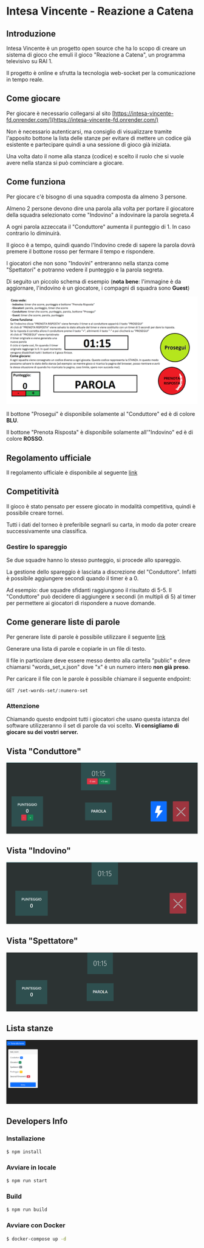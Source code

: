 # Intesa Vincente - Reazione a Catena

## Introduzione

Intesa Vincente è un progetto open source che ha lo scopo di creare un sistema di gioco che emuli il gioco "Reazione a Catena", un programma televisivo su RAI 1.

Il progetto è online e sfrutta la tecnologia web-socket per la comunicazione in tempo reale.

## Come giocare

Per giocare è necessario collegarsi al sito [https://intesa-vincente-fd.onrender.com/](https://intesa-vincente-fd.onrender.com/)

Non è necessario autenticarsi, ma consiglio di visualizzare tramite l'apposito bottone la lista delle stanze per evitare di mettere un codice già esistente e partecipare quindi a una sessione di gioco già iniziata.

Una volta dato il nome alla stanza (codice) e scelto il ruolo che si vuole avere nella stanza si può cominciare a giocare.

## Come funziona

Per giocare c'è bisogno di una squadra composta da almeno 3 persone. 

Almeno 2 persone devono dire una parola alla volta per portare il giocatore della squadra selezionato come "Indovino" a indovinare la parola segreta.4

A ogni parola azzeccata il "Conduttore" aumenta il punteggio di 1. In caso contrario lo diminuirà.

Il gioco è a tempo, quindi quando l'Indovino crede di sapere la parola dovrà premere il bottone rosso per fermare il tempo e rispondere.

I giocatori che non sono "Indovini" entreranno nella stanza come "Spettatori" e potranno vedere il punteggio e la parola segreta.

Di seguito un piccolo schema di esempio (**nota bene**: l'immagine è da aggiornare, l'indovino è un giocatore, i compagni di squadra sono **Guest**) 

![image info](./public/mockup_gioco.png)

Il bottone "Prosegui" è disponibile solamente al "Conduttore" ed è di colore **BLU**.

Il bottone "Prenota Risposta" è disponibile solamente all'"Indovino" ed è di colore **ROSSO**.

## Regolamento ufficiale

Il regolamento ufficiale è disponibile al seguente [link](https://www.rai.it/dl/docs/1419868094853Reazione_a_Catena_Regolamento_2015_Versione_del_2014-12-04.pdf)

## Competitività

Il gioco è stato pensato per essere giocato in modalità competitiva, quindi è possibile creare tornei.

Tutti i dati del torneo è preferibile segnarli su carta, in modo da poter creare successivamente una classifica.

### Gestire lo spareggio

Se due squadre hanno lo stesso punteggio, si procede allo spareggio.

La gestione dello spareggio è lasciata a discrezione del "Conduttore". Infatti è possibile aggiungere secondi quando il timer è a 0. 

Ad esempio: due squadre sfidanti raggiungono il risultato di 5-5. Il "Conduttore" può decidere di aggiungere x secondi (in multipli di 5) al timer per permettere ai giocatori di rispondere a nuove domande.

## Come generare liste di parole

Per generare liste di parole è possibile utilizzare il seguente [link](https://www.palabrasaleatorias.com/parole-casuali.php?fs=1&fs2=0&Submit=Nuova+parola)

Generare una lista di parole e copiarle in un file di testo.

Il file in particolare deve essere messo dentro alla cartella "public" e deve chiamarsi "words_set_x.json" dove "x" è un numero intero **non già preso**.

Per caricare il file con le parole è possibile chiamare il seguente endpoint:

```http
GET /set-words-set/:numero-set
```

### Attenzione

Chiamando questo endpoint tutti i giocatori che usano questa istanza del software utilizzeranno il set di parole da voi scelto. **Vi consigliamo di giocare su dei vostri server.**

## Vista "Conduttore"

![vista conduttore](./public/conduttore_view.png)

## Vista "Indovino"

![vista indovino](./public/indovino_view.png)

## Vista "Spettatore"

![vista spettatore](./public/guest_view.png)

## Lista stanze

![lista stanze](./public/rooms_list.png)

## Developers Info

### Installazione

```bash
$ npm install
```

### Avviare in locale

```bash
$ npm run start
```

### Build

```bash
$ npm run build
```

### Avviare con Docker

```bash
$ docker-compose up -d
```